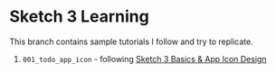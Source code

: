 Sketch 3 Learning
=================

This branch contains sample tutorials I follow and try to replicate.

1. ```001_todo_app_icon``` - following [Sketch 3 Basics & App Icon Design](http://airwalk-design.com/?cat=tutorials&inc=1744&stick=design-a-todo-list-app-icon-with-sketch-3)
